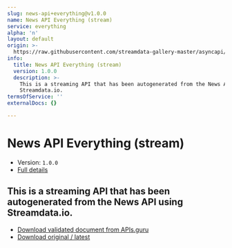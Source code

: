 ```yaml
---
slug: news-api+everything@v1.0.0
name: News API Everything (stream)
service: everything
alpha: 'n'
layout: default
origin: >-
  https://raw.githubusercontent.com/streamdata-gallery-master/asyncapi/master/_listings/news-api/news-api-everything-stream-async.md
info:
  title: News API Everything (stream)
  version: 1.0.0
  description: >-
    This is a streaming API that has been autogenerated from the News API using
    Streamdata.io.
termsOfService: ''
externalDocs: {}

---
```

# News API Everything (stream)

* Version: `1.0.0`
* [Full details](../html/news-api+everything@v1.0.0.html)



## This is a streaming API that has been autogenerated from the News API using Streamdata.io.



* [Download validated document from APIs.guru](https://raw.githubusercontent.com/APIs-guru/asyncapi-directory/master/docs/APIs/news-api%2Beverything%40v1.0.0.yaml)
* [Download original / latest](https://raw.githubusercontent.com/streamdata-gallery-master/asyncapi/master/_listings/news-api/news-api-everything-stream-async.md)

<script type="application/ld+json">
{
  "@context": "http://schema.org/",
  "@type": "WebAPI",
  "description": "This is a streaming API that has been autogenerated from the News API using Streamdata.io.",
  "documentation": "",

  "name": "News API Everything (stream)"
}
</script>
